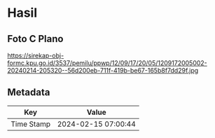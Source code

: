 # Hasil

## Foto C Plano

https://sirekap-obj-formc.kpu.go.id/3537/pemilu/ppwp/12/09/17/20/05/1209172005002-20240214-205320--56d200eb-711f-419b-be67-165b8f7dd29f.jpg


## Metadata

| Key        | Value               |
| ---------- | ------------------- |
| Time Stamp | 2024-02-15 07:00:44 |




